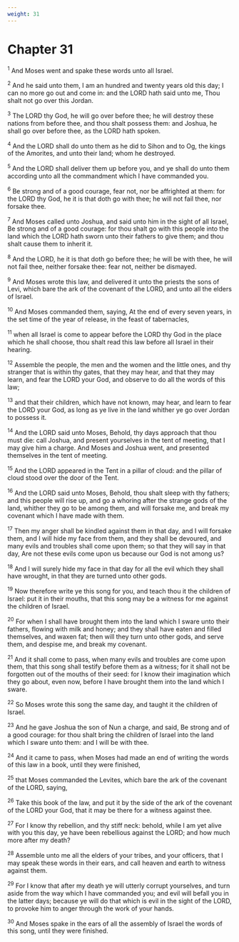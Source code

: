 ```yaml
---
weight: 31
---
```


# Chapter 31

<sup>1</sup> And Moses went and spake these words unto all Israel. 

<sup>2</sup> And he said unto them, I am an hundred and twenty years old this day; I can no more go out and come in: and the LORD hath said unto me, Thou shalt not go over this Jordan. 

<sup>3</sup> The LORD thy God, he will go over before thee; he will destroy these nations from before thee, and thou shalt possess them: and Joshua, he shall go over before thee, as the LORD hath spoken. 

<sup>4</sup> And the LORD shall do unto them as he did to Sihon and to Og, the kings of the Amorites, and unto their land; whom he destroyed. 

<sup>5</sup> And the LORD shall deliver them up before you, and ye shall do unto them according unto all the commandment which I have commanded you. 

<sup>6</sup> Be strong and of a good courage, fear not, nor be affrighted at them: for the LORD thy God, he it is that doth go with thee; he will not fail thee, nor forsake thee. 

<sup>7</sup> And Moses called unto Joshua, and said unto him in the sight of all Israel, Be strong and of a good courage: for thou shalt go with this people into the land which the LORD hath sworn unto their fathers to give them; and thou shalt cause them to inherit it. 

<sup>8</sup> And the LORD, he it is that doth go before thee; he will be with thee, he will not fail thee, neither forsake thee: fear not, neither be dismayed. 

<sup>9</sup> And Moses wrote this law, and delivered it unto the priests the sons of Levi, which bare the ark of the covenant of the LORD, and unto all the elders of Israel. 

<sup>10</sup> And Moses commanded them, saying, At the end of every seven years, in the set time of the year of release, in the feast of tabernacles, 

<sup>11</sup> when all Israel is come to appear before the LORD thy God in the place which he shall choose, thou shalt read this law before all Israel in their hearing. 

<sup>12</sup> Assemble the people, the men and the women and the little ones, and thy stranger that is within thy gates, that they may hear, and that they may learn, and fear the LORD your God, and observe to do all the words of this law; 

<sup>13</sup> and that their children, which have not known, may hear, and learn to fear the LORD your God, as long as ye live in the land whither ye go over Jordan to possess it. 

<sup>14</sup> And the LORD said unto Moses, Behold, thy days approach that thou must die: call Joshua, and present yourselves in the tent of meeting, that I may give him a charge. And Moses and Joshua went, and presented themselves in the tent of meeting. 

<sup>15</sup> And the LORD appeared in the Tent in a pillar of cloud: and the pillar of cloud stood over the door of the Tent. 

<sup>16</sup> And the LORD said unto Moses, Behold, thou shalt sleep with thy fathers; and this people will rise up, and go a whoring after the strange gods of the land, whither they go to be among them, and will forsake me, and break my covenant which I have made with them. 

<sup>17</sup> Then my anger shall be kindled against them in that day, and I will forsake them, and I will hide my face from them, and they shall be devoured, and many evils and troubles shall come upon them; so that they will say in that day, Are not these evils come upon us because our God is not among us? 

<sup>18</sup> And I will surely hide my face in that day for all the evil which they shall have wrought, in that they are turned unto other gods. 

<sup>19</sup> Now therefore write ye this song for you, and teach thou it the children of Israel: put it in their mouths, that this song may be a witness for me against the children of Israel. 

<sup>20</sup> For when I shall have brought them into the land which I sware unto their fathers, flowing with milk and honey; and they shall have eaten and filled themselves, and waxen fat; then will they turn unto other gods, and serve them, and despise me, and break my covenant. 

<sup>21</sup> And it shall come to pass, when many evils and troubles are come upon them, that this song shall testify before them as a witness; for it shall not be forgotten out of the mouths of their seed: for I know their imagination which they go about, even now, before I have brought them into the land which I sware. 

<sup>22</sup> So Moses wrote this song the same day, and taught it the children of Israel. 

<sup>23</sup> And he gave Joshua the son of Nun a charge, and said, Be strong and of a good courage: for thou shalt bring the children of Israel into the land which I sware unto them: and I will be with thee. 

<sup>24</sup> And it came to pass, when Moses had made an end of writing the words of this law in a book, until they were finished, 

<sup>25</sup> that Moses commanded the Levites, which bare the ark of the covenant of the LORD, saying, 

<sup>26</sup> Take this book of the law, and put it by the side of the ark of the covenant of the LORD your God, that it may be there for a witness against thee. 

<sup>27</sup> For I know thy rebellion, and thy stiff neck: behold, while I am yet alive with you this day, ye have been rebellious against the LORD; and how much more after my death? 

<sup>28</sup> Assemble unto me all the elders of your tribes, and your officers, that I may speak these words in their ears, and call heaven and earth to witness against them. 

<sup>29</sup> For I know that after my death ye will utterly corrupt yourselves, and turn aside from the way which I have commanded you; and evil will befall you in the latter days; because ye will do that which is evil in the sight of the LORD, to provoke him to anger through the work of your hands. 

<sup>30</sup> And Moses spake in the ears of all the assembly of Israel the words of this song, until they were finished. 


